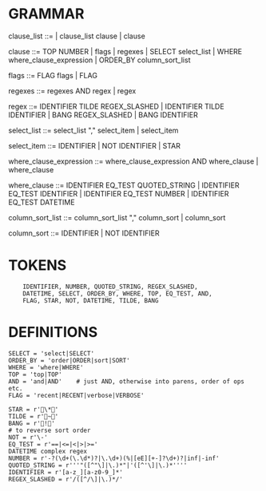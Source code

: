 GRAMMAR
=======

clause_list         	::= 
                    	 | clause_list clause
                    	 | clause

clause              	::= TOP NUMBER
                    	 | flags
                    	 | regexes
                    	 | SELECT select_list
                    	 | WHERE where_clause_expression
                    	 | ORDER_BY column_sort_list

flags               	::= FLAG flags
                    	 | FLAG

regexes             	::= regexes AND regex
                    	 | regex

regex               	::= IDENTIFIER TILDE REGEX_SLASHED
                    	 | IDENTIFIER TILDE IDENTIFIER
                    	 | BANG REGEX_SLASHED
                    	 | BANG IDENTIFIER

select_list         	::= select_list "," select_item
                    	 | select_item

select_item         	::= IDENTIFIER
                    	 | NOT IDENTIFIER
                    	 | STAR

where_clause_expression	::= where_clause_expression AND where_clause
                    	 | where_clause

where_clause        	::= IDENTIFIER EQ_TEST QUOTED_STRING
                    	 | IDENTIFIER EQ_TEST IDENTIFIER
                    	 | IDENTIFIER EQ_TEST NUMBER
                    	 | IDENTIFIER EQ_TEST DATETIME

column_sort_list    	::= column_sort_list "," column_sort
                    	 | column_sort

column_sort         	::= IDENTIFIER
                    	 | NOT IDENTIFIER



TOKENS
======
        IDENTIFIER, NUMBER, QUOTED_STRING, REGEX_SLASHED,
        DATETIME, SELECT, ORDER_BY, WHERE, TOP, EQ_TEST, AND,
        FLAG, STAR, NOT, DATETIME, TILDE, BANG

DEFINITIONS
===========
    SELECT = 'select|SELECT'
    ORDER_BY = 'order|ORDER|sort|SORT'
    WHERE = 'where|WHERE'
    TOP = 'top|TOP'
    AND = 'and|AND'    # just AND, otherwise into parens, order of ops etc.
    FLAG = 'recent|RECENT|verbose|VERBOSE'

    STAR = r'\*'
    TILDE = r'~'
    BANG = r'!'
    # to reverse sort order
    NOT = r'\-'
    EQ_TEST = r'==|<=|<|>|>='
    DATETIME complex regex
    NUMBER = r'-?(\d+(\.\d*)?|\.\d+)(%|[eE][+-]?\d+)?|inf|-inf'
    QUOTED_STRING = r'''"([^"\]|\.)*"|'([^'\]|\.)*''''
    IDENTIFIER = r'[a-z_][a-z0-9_]*'
    REGEX_SLASHED = r'/([^/\]|\.)*/'

